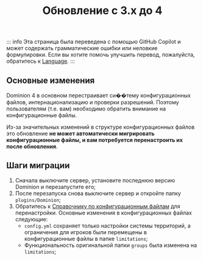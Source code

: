 ﻿---
title: Обновление с 3.x до 4
createTime: 2025/02/24 15:07:02
permalink: /ru/doc/owner/other/upgrade/
---

::: info
Эта страница была переведена с помощью GitHub Copilot и может содержать грамматические ошибки или неловкие формулировки.
Если вы хотите помочь улучшить перевод, пожалуйста, обратитесь к [Language](/ru/doc/owner/config-ref/languages/).
:::

## Основные изменения

Dominion 4 в основном перестраивает си��тему конфигурационных файлов, интернационализацию и проверки разрешений. Поэтому
пользователям (т.е. вам) необходимо обратить внимание на конфигурационные файлы.

Из-за значительных изменений в структуре конфигурационных файлов это обновление **не может автоматически мигрировать
конфигурационные файлы, и вам потребуется перенастроить их после обновления**.

## Шаги миграции

1. Сначала выключите сервер, установите последнюю версию Dominion и перезапустите его;
2. После перезапуска снова выключите сервер и откройте папку `plugins/Dominion`;
3. Обратитесь к [Справочнику по конфигурационным файлам](/ru/doc/owner/config-ref/overview/) для перенастройки. Основные
   изменения в конфигурационных файлах следующие:
    - `config.yml` сохраняет только настройки системы территорий, а ограничения для игроков были перемещены в
      конфигурационные файлы в папке `limitations`;
    - Функциональность оригинальной папки `groups` была изменена на `limitations`;

